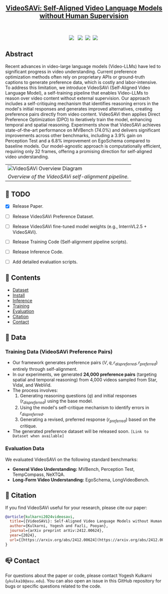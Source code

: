 <h2 align="center"> <a href="https://arxiv.org/abs/2412.00624">VideoSAVi: Self-Aligned Video Language Models without Human Supervision</a></h2>

<div align="center">

<br>


<a href='https://arxiv.org/abs/2412.00624'><img src='https://img.shields.io/badge/arXiv-2412.00624-b31b1b.svg'></a> &nbsp;
 <a href='https://people-robots.github.io/VideoSAVi/'><img src='https://img.shields.io/badge/Project-Website-blue'></a>&nbsp;
 <a href='[https://huggingface.co/datasets/yogkul2000/VideoSAVi]'><img src='https://img.shields.io/badge/%F0%9F%A4%97%20VideoSAVi--24K-Dataset-blue'></a>&nbsp;
 <a href='[https://huggingface.co/yogkul2000/VideoSAVi]'><img src='https://img.shields.io/badge/Model-Weights-yellow'></a>&nbsp;

</div>

## Abstract
Recent advances in video-large language models (Video-LLMs) have led to significant progress in video understanding. Current preference optimization methods often rely on proprietary APIs or ground-truth captions to generate preference data, which is costly and labor-intensive. To address this limitation, we introduce VideoSAVi (Self-Aligned Video Language Model), a self-training pipeline that enables Video-LLMs to reason over video content without external supervision. Our approach includes a self-critiquing mechanism that identifies reasoning errors in the model's initial responses and generates improved alternatives, creating preference pairs directly from video content. VideoSAVi then applies Direct Preference Optimization (DPO) to iteratively train the model, enhancing temporal and spatial reasoning. Experiments show that VideoSAVi achieves state-of-the-art performance on MVBench (74.0%) and delivers significant improvements across other benchmarks, including a 3.9% gain on Perception Test and a 6.8% improvement on EgoSchema compared to baseline models. Our model-agnostic approach is computationally efficient, requiring only 32 frames, offering a promising direction for self-aligned video understanding.

<table class="center">
    <tr>
    <td><img src="assets/videosavi_pipeline.png" alt="VideoSAVi Overview Diagram"></td>
    </tr>
    <tr>
    <td align="center"><em>Overview of the VideoSAVi self-alignment pipeline.</em></td>
    </tr>
</table>


## 🧰 TODO
- [x] Release Paper.
- [ ] Release VideoSAVi Preference Dataset.
- [ ] Release VideoSAVi fine-tuned model weights (e.g., InternVL2.5 + VideoSAVi).
- [ ] Release Training Code (Self-alignment pipeline scripts).
- [ ] Release Inference Code.
- [ ] Add detailed evaluation scripts.


## 📖 Contents
- [Dataset](#data)
- [Install](#install)
- [Inference](#inference)
- [Training](#training)
- [Evaluation](#evaluation)
- [Citation](#citation)
- [Contact](#contact)


## 📝 Data

### Training Data (VideoSAVi Preference Pairs)
* Our framework generates preference pairs $(V, q, r_{dispreferred}, r_{preferred})$ entirely through self-alignment.
* In our experiments, we generated **24,000 preference pairs** (targeting spatial and temporal reasoning) from 4,000 videos sampled from Star, Vidal, and WebVid.
* The process involves:
    1.  Generating reasoning questions ($q$) and initial responses ($r_{dispreferred}$) using the base model.
    2.  Using the model's self-critique mechanism to identify errors in $r_{dispreferred}$.
    3.  Generating a revised, preferred response ($r_{preferred}$) based on the critique.
* The generated preference dataset will be released soon. `[Link to Dataset when available]`

### Evaluation Data
We evaluated VideoSAVi on the following standard benchmarks:
* **General Video Understanding:** MVBench, Perception Test, TempCompass, NeXTQA.
* **Long-Form Video Understanding:** EgoSchema, LongVideoBench.

## 📝 Citation
If you find VideoSAVi useful for your research, please cite our paper:
```bib
@article{kulkarni2024videosavi,
  title={{VideoSAVi}: Self-Aligned Video Language Models without Human Supervision},
  author={Kulkarni, Yogesh and Fazli, Pooyan},
  journal={arXiv preprint arXiv:2412.00624},
  year={2024},
  url={[https://arxiv.org/abs/2412.00624](https://arxiv.org/abs/2412.00624)}
}
```

## 📪 Contact
For questions about the paper or code, please contact Yogesh Kulkarni (`ykulka10@asu.edu`). You can also open an issue in this GitHub repository for bugs or specific questions related to the code.

